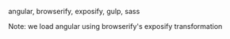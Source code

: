 angular, browserify, exposify, gulp, sass

Note: we load angular using browserify's exposify transformation